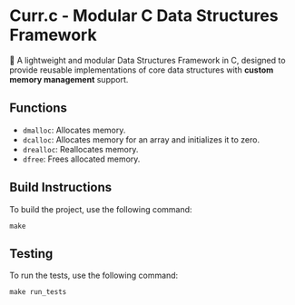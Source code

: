 # Curr.c - Modular C Data Structures Framework

🚀 A lightweight and modular Data Structures Framework in C, designed to provide reusable implementations of core data structures with **custom memory management** support.

## Functions
- `dmalloc`: Allocates memory.
- `dcalloc`: Allocates memory for an array and initializes it to zero.
- `drealloc`: Reallocates memory.
- `dfree`: Frees allocated memory.

## Build Instructions
To build the project, use the following command:
```
make
```

## Testing
To run the tests, use the following command:
```
make run_tests
